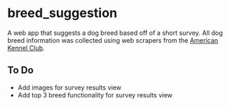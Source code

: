 # breed_suggestion

A web app that suggests a dog breed based off of a short survey. All dog breed information was collected using web scrapers from the [American Kennel Club](https://www.akc.org/).

## To Do

 * Add images for survey results view
 * Add top 3 breed functionality for survey results view
